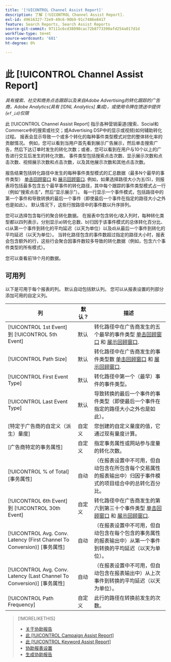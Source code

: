```yaml
---
title: '[!UICONTROL Channel Assist Report]'
description: 了解 [!UICONTROL Channel Assist Report].
exl-id: 49616327-72e9-49c6-90b9-91c7486e8417
feature: Search Reports, Search Assist Reports
source-git-commit: 97111c6cd38098cac72b8773390afd254a017d1d
workflow-type: tm+mt
source-wordcount: '681'
ht-degree: 0%

---
```


# 此 [!UICONTROL Channel Assist Report]

*具有搜索、社交和商务点击跟踪以及来自Adobe Advertising的转化跟踪的广告商，Adobe Analytics(具有 [!DNL Analytics] 集成)，或使用令牌在馈送中提供(`ef_id`)仅限*

此 [!UICONTROL Channel Assist Report] 指示各种营销渠道(搜索、Social和Commerce中的搜索或社交；或Advertising DSP中的显示或视频)如何辅助转化过程。 报表会显示导致一个或多个转化的每种事件类型模式对您的整体转化率的贡献情况。 例如，您可以看到当用户首先看到展示广告展示，然后单击搜索广告，然后下达订单时发生的转化次数；或者，您可以看到在用户与10个以上的广告进行交互后发生的转化次数。 事件类型包括搜索点击次数、显示展示次数和点击次数、视频展示次数和点击次数，以及其他展示次数和其他点击次数。 <!-- [DSP metrics may show up as "Other Path Length (<length>)" or empty; we're supposed to fill in more values for DSP at some point.] -->

报告结果包括转化路径中发生的每种事件类型模式的汇总数据（最多N个最早的事件类型） [单击回顾窗口](/help/search-social-commerce/glossary.md#c-d) 和 [展示回顾窗口](/help/search-social-commerce/glossary.md#i-j). 例如，如果选择路径大小为五(5)，则报表将包括最多包含五个最早事件的转化路径，其中每个跟踪的事件类型模式占一行（例如“搜索点击”，然后“显示展示”）。 每一行显示一个事件模式，包括路径中的第一个事件和导致转换的最后一个事件（即使最后一个事件在指定的路径大小之外也是如此）。 默认情况下，这些行按路径中的事件数以升序排列。

您可以选择包含每行的聚合转化数据。 在报表中包含转化/收入列时，每种转化类型都以四列表示，分别显示a)转化总数、b)归因于该事件模式的总体转化百分比、c)从第一个事件到转化的平均延迟（以天为单位）以及d)从最后一个事件到转化的平均延迟（以天为单位）。 当转化路径包含的事件数超过指定的路径大小时，报表会包含额外的行，这些行会聚合因事件数较多导致的转化数据（例如，包含六个事件类型的所有模式）。

您可以查看前18个月的数据。

## 可用列

以下是可用于每个报表的列。 默认自动包括默认列。 您可以从报表设置的列部分添加可用的自定义列。

| 列 | 默认？ | 描述 |
| ---- | ---- | ---- |
| [!UICONTROL 1st Event] 到 [!UICONTROL 5th Event] | 默认 | 转化路径中在广告商发生的五个最早的事件类型 [单击回顾窗口](/help/search-social-commerce/glossary.md#c-d) 和 [展示回顾窗口](/help/search-social-commerce/glossary.md#i-j). |
| [!UICONTROL Path Size] | 默认 | 转化路径中在广告商发生的事件类型数 [单击回顾窗口](/help/search-social-commerce/glossary.md#c-d) 和 [展示回顾窗口](/help/search-social-commerce/glossary.md#i-j). |
| [!UICONTROL First Event Type] | 默认 | 转化路径中第一个（最早）事件的事件类型。 |
| [!UICONTROL Last Event Type] | 默认 | 导致转换的最后一个事件的事件类型（即使最后一个事件在指定的路径大小之外也是如此）。 |
| \[特定于广告商的自定义（派生）量度\] | 自定义 | 您创建的自定义量度的值，它通过现有量度计算。 |
| \[广告商特定的事务属性\] | 自定义 | 指定事务属性或网站参与度量的转化次数。 |
| [!UICONTROL % of Total] \[事务属性\] | 自动 | （在报表设置中不可用，但自动包含在所包含每个交易属性的报表输出中）归因于事件模式的项目组合中的总转化百分比。 |
| [!UICONTROL 6th Event] 到 [!UICONTROL 30th Event] | 自定义 | 转化路径中在广告商发生的第六到第三十个事件类型 [单击回顾窗口](/help/search-social-commerce/glossary.md#c-d) 和 [展示回顾窗口](/help/search-social-commerce/glossary.md#i-j). |
| [!UICONTROL Avg. Conv. Latency (First Channel To Conversion)] \[事务属性\] | 自动 | （在报表设置中不可用，但自动包含在每个包含的事务属性的报表输出中）从第一个事件到转换的平均延迟（以天为单位）。 |
| [!UICONTROL Avg. Conv. Latency (Last Channel To Conversion)] \[事务属性\] | 自动 | （在报表设置中不可用，但自动包含在报表输出中）从上次事件到转换的平均延迟（以天为单位）。 |
| [!UICONTROL Path Frequency] | 自定义 | 此行的路径在转换前发生的次数。 |

>[!MORELIKETHIS]
>
>* [关于协助报告](assist-report-about.md)
>* [此 [!UICONTROL Campaign Assist Report]](campaign-assist-report.md)
>* [此 [!UICONTROL Keyword Assist Report]](keyword-assist-report.md)
>* [协助报表设置](assist-report-settings.md)
>* [生成协助报告](assist-report-generate.md)
